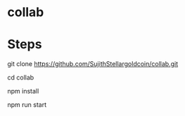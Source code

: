 # collab

# Steps 

 git clone https://github.com/SujithStellargoldcoin/collab.git

 cd collab

 npm install

 npm run start
